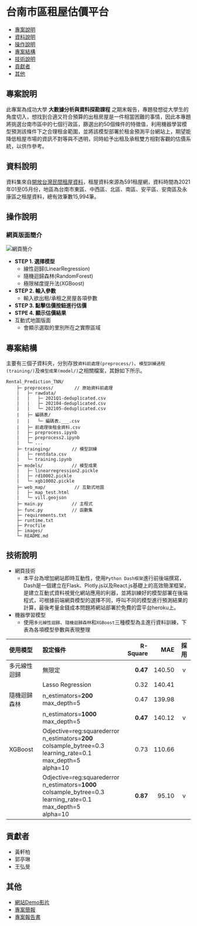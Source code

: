 # 台南市區租屋估價平台
- [專案說明](#專案說明)
- [資料說明](#資料說明)
- [操作說明](#操作說明)
- [專案結構](#專案結構)
- [技術說明](#技術說明)
- [貢獻者](#貢獻者)
- [其他](#其他)

## 專案說明
此專案為成功大學 **大數據分析與資料探勘課程** 之期末報告，專題發想從大學生的角度切入，想找到合適又符合預算的出租房屋是一件相當困難的事情，因此本專題將挑選台南市區中的七個行政區，篩選出約50個條件的特徵值，利用機器學習模型預測該條件下之合理租金範圍，並將該模型部署於租金預測平台網站上，期望能降低租屋市場的資訊不對等與不透明，同時給予出租及承租雙方相對客觀的估價系統，以供作參考。

## 資料說明
資料集來自[開放台灣民間租屋資料](https://rentalhouse.g0v.ddio.io/)，租屋資料來源為591租屋網，資料時間為2021年01至05月份，地區為台南市東區、中西區、北區、南區、安平區、安南區及永康區之租屋資料，總有效筆數15,994筆。

## 操作說明
### 網頁版面簡介
![網頁簡介](/images/web_demo.png)
- **STEP 1. 選擇模型**
    - 線性迴歸(LinearRegression)
    - 隨機迴歸森林(RandomForest)
    - 極限梯度提升法(XGBoost)
- **STEP 2. 輸入參數**
    - 輸入欲出租/承租之房屋各項參數
- **STEP 3. 點擊估價按鈕進行估價**
- **STPE 4. 顯示估價結果**
- 互動式地圖版面
    - 會顯示選取的里別所在之實際區域


## 專案結構
主要有三個子資料夾，分別存放`資料前處理(preprocess/)`、`模型訓練過程(training/)`及`模型成果(model/)`之相關檔案，其餘如下所示。
```
Rental_Prediction_TNN/
    ├─ preprocess/        // 原始資料前處理
    |   ├─ rawdata/
    |   |   ├─ 2021Q1-deduplicated.csv   
    |   |   ├─ 202104-deduplicated.csv
    |   |   └─ 202105-deduplicated.csv         
    |   ├─ 編碼表/
    |   |   └─ 編碼表.___.csv 
    |   ├─ 前處理後租金資料.csv
    |   ├─ preprocess.ipynb                 
    |   ├─ preprocess2.ipynb
    |   └─ ...    
    ├─ trainging/        // 模型訓練
    |   ├─ rentdata.csv
    |   └─ training.ipynb
    ├─ models/           // 模型成果
    |   ├─ linearregression2.pickle
    |   ├─ rd10002.pickle    
    |   └─ xgb10002.pickle
    ├─ web_map/           // 互動式地圖
    |   ├─ map_test.html
    |   └─ vill.geojson
    ├─ main.py           // 主程式
    ├─ func.py           // 函數集
    ├─ requirements.txt          
    ├─ runtime.txt
    ├─ Procfile
    ├─ images/        
    └─ README.md    
```
## 技術說明
- 網頁技術
   - 本平台為增加網站即時互動性，使用`Python Dash框架`進行前後端撰寫，Dash是一個建立在Flask、Plotly.js以及React.js基礎上的高效簡潔框架，是建立互動式資料視覺化網站應用的利器，並將訓練好的模型部署在後端程式，可根據前端網頁模型的選擇不同，呼叫不同的模型進行預測結果的計算，最後考量金錢成本問題將網站部署於免費的雲平台heroku上。
- 機器學習模型
  - 使用`多元線性迴歸`、`隨機迴歸森林`和`XGBoost`三種模型為主進行資料訓練，下表為各項模型參數與表現整理

| 使用模型 | 設定條件 | R-Square | MAE | 採用
| :------- | :------- | -------: | -------: | :-------: |
| 多元線性迴歸    | 無限定    | **0.47** | 140.50 | v |
|     | Lasso Regression    | 0.32 | 140.41 |
| 隨機迴歸森林    | n_estimators=**200**<br>max_depth=5| 0.47 | 139.98 |
|     | n_estimators=**1000**<br>max_depth=5| **0.47**| 140.12 |  v |
| XGBoost    | Odjective=reg:squarederror<br>n_estimators=**200**<br>colsample_bytree=0.3<br>learning_rate=0.1<br>max_depth=5<br>alpha=10    | 0.73 | 110.66 |
|     | Odjective=reg:squarederror<br>n_estimators=**1000**<br>colsample_bytree=0.3<br>learning_rate=0.1<br>max_depth=5<br>alpha=10    | **0.87**| 95.10 |  v |

## 貢獻者
- 黃軒柏
- 郭亭琳
- 王弘旻

## 其他
- [網站Demo影片](https://www.youtube.com/watch?v=3swbfVjmSXA)
- [專案簡報](https://ncku365-my.sharepoint.com/:p:/g/personal/f24076182_ncku_edu_tw/EdRMI2NjZ1ZMtGLyPz1MUGwBTS4qnmdI1wXoGJGtbFkftA?e=ciIIHM)
- [專案報告書](https://ncku365-my.sharepoint.com/:w:/g/personal/f24076182_ncku_edu_tw/EUR0cFsBotZDtzxgZd8f2dEBfPQEpzd5Zv9EVU_a7jSTTg?e=OgwM4Y)
